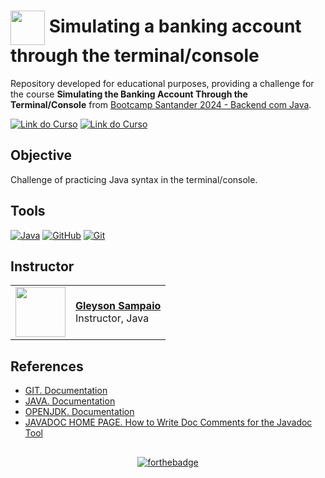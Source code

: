 <h1>
    <a href="https://web.dio.me/track/7da9882f-2f0d-4f4d-b997-f300ce50f9f5">
    <img align="center" width="55px" src="https://hermes.dio.me/tracks/a039b34c-7aa8-4a3d-b765-07c8c837f67a.png"></a>
    <span> Simulating a banking account through the terminal/console</span>
</h1>

Repository developed for educational purposes, providing a challenge for the course **Simulating the Banking Account Through the Terminal/Console** from [Bootcamp Santander 2024 - Backend com Java](https://web.dio.me/track/7da9882f-2f0d-4f4d-b997-f300ce50f9f5).

[![Link do Curso](https://img.shields.io/badge/▶-000?style=for-the-badge&logo=movie&logoColor=E94D5F)](https://web.dio.me/project/desafio-banco-terminal/learning/87b610ba-16af-4c26-9b9d-9b7a0db493d5?back=/track/santander-2024-backend-com-java&tab=undefined&moduleId=undefined)
[![Link do Curso](https://img.shields.io/badge/Acesse%20o%20Curso%20na%20Plataforma-E94D5F?style=for-the-badge)](https://web.dio.me/project/desafio-banco-terminal/learning/87b610ba-16af-4c26-9b9d-9b7a0db493d5?back=/track/santander-2024-backend-com-java&tab=undefined&moduleId=undefined) 

## Objective
Challenge of practicing Java syntax in the terminal/console.

## Tools
[![Java](https://img.shields.io/badge/java-%23ED8B00.svg?style=for-the-badge&logo=openjdk&logoColor=white)](https://docs.oracle.com/en/java/javase/index.html)
[![GitHub](https://img.shields.io/badge/github-%23121011.svg?style=for-the-badge&logo=github&logoColor=white)](https://docs.github.com/en)
[![Git](https://img.shields.io/badge/Git-000?style=for-the-badge&logo=git&logoColor=E94D5F)](https://git-scm.com/doc) 


## Instructor
<table>
  <tr>
    <td>
      <img width="80px" align="center" src="https://avatars.githubusercontent.com/u/80013043?v=4"/>
    </td>
    <td align="left">
      <a href="https://github.com/elidianaandrade">
        <span><b>Gleyson Sampaio</b></span>
      </a>
      <br>
      <span>Instructor, Java</span>
    </td>
  </tr>
</table>

## References
- [GIT. Documentation](https://git-scm.com/doc)
- [JAVA. Documentation](https://docs.oracle.com/en/java/)
- [OPENJDK. Documentation](https://openjdk.org/guide/)
- [JAVADOC HOME PAGE. How to Write Doc Comments for the Javadoc Tool](https://www.oracle.com/br/technical-resources/articles/java/javadoc-tool.html)

##
<div align="center">

[![forthebadge](https://forthebadge.com/images/featured/featured-built-with-love.svg)](https://forthebadge.com)

</div>
